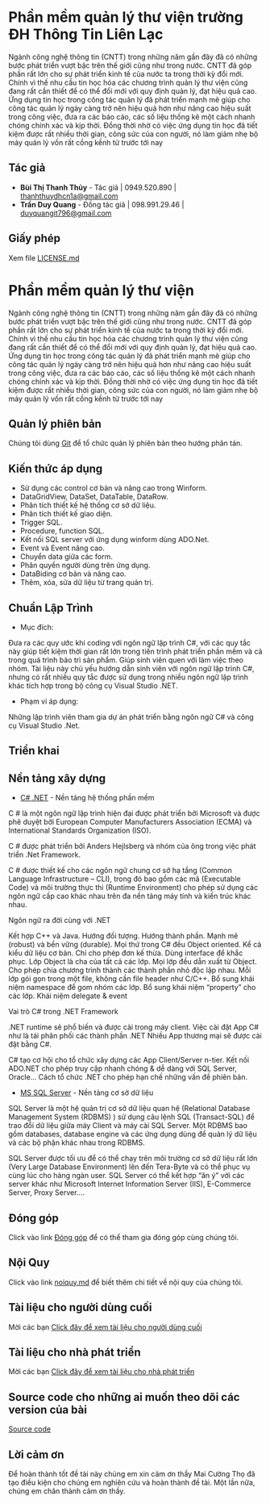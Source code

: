 # Phần mềm quản lý thư viện trường ĐH Thông Tin Liên Lạc
                
Ngành công nghệ thông tin (CNTT) trong những năm gần đây đã có những bước phát triển vượt bậc trên thế giới cũng như trong nước. CNTT đã góp phần rất lớn cho sự phát triển kinh tế của nước ta trong thời kỳ đổi mới. Chính vì thế nhu cầu tin học hóa các chương trình quản lý thư viện cũng đang rất cần thiết để có thể đổi mới với quy định quản lý, đạt hiệu quả cao. 
Ứng dụng tin học trong công tác quản lý đã phát triển mạnh mẽ giúp cho công tác quản lý ngày càng trở nên hiệu quả hơn như nâng cao hiệu suất trong công việc, đưa ra các báo cáo, các số liệu thống kê một cách nhanh chóng chính xác và kịp thời. Đồng thời nhờ có việc ứng dụng tin học đã tiết kiệm được rất nhiều thời gian, công sức của con người, nó làm giảm nhẹ bộ máy quản lý vốn rất cồng kềnh từ trước tới nay


## Tác giả

* **Bùi Thị Thanh Thủy** - Tác giả | 0949.520.890 | thanhthuydhcn1a@gmail.com 
* **Trần Duy Quang** - Đồng tác giả | 098.991.29.46 | duyquangit796@gmail.com

## Giấy phép

Xem file [LICENSE.md](https://github.com/Tw0Pig/Quanlythuvien/blob/master/LICENSE)

# Phần mềm quản lý thư viện
                

Ngành công nghệ thông tin (CNTT) trong những năm gần đây đã có những bước phát triển vượt bậc trên thế giới cũng như trong nước. CNTT đã góp phần rất lớn cho sự phát triển kinh tế của nước ta trong thời kỳ đổi mới. Chính vì thế nhu cầu tin học hóa các chương trình quản lý thư viện cũng đang rất cần thiết để có thể đổi mới với quy định quản lý, đạt hiệu quả cao. 
Ứng dụng tin học trong công tác quản lý đã phát triển mạnh mẽ giúp cho công tác quản lý ngày càng trở nên hiệu quả hơn như nâng cao hiệu suất trong công việc, đưa ra các báo cáo, các số liệu thống kê một cách nhanh chóng chính xác và kịp thời. Đồng thời nhờ có việc ứng dụng tin học đã tiết kiệm được rất nhiều thời gian, công sức của con người, nó làm giảm nhẹ bộ máy quản lý vốn rất cồng kềnh từ trước tới nay

## Quản lý phiên bản

Chúng tôi dùng [Git](https://git-scm.com/) để tổ chức quản lý phiên bản theo hướng phân tán.

## Kiến thức áp dụng

* Sử dụng các control cơ bản và nâng cao trong Winform. 
* DataGridView, DataSet, DataTable, DataRow.
* Phân tích thiết kế hệ thống cơ sở dữ liệu.
* Phân tích thiết kế giao diện.
* Trigger SQL.
* Procedure, function SQL.
* Kết nối SQL server với ứng dụng winform dùng ADO.Net.
* Event và Event nâng cao.
* Chuyển data giữa các form.
* Phân quyền người dùng trên ứng dụng.
* DataBiding cơ bản và nâng cao.
* Thêm, xóa, sửa dữ liệu từ trang quản trị.

## Chuẩn Lập Trình
* Mục đích:

Đưa ra các quy ước khi coding với ngôn ngữ lập trình C#, với các quy tắc này giúp tiết kiệm thời gian rất lớn trong tiến trình phát triển phần mềm và cả trong quá trình bảo trì sản phẩm. Giúp sinh viên quen với làm việc theo nhóm.
Tài liệu này chủ yếu hướng dẫn sinh viên với ngôn ngữ lập trình C#, nhưng có rất nhiều quy tắc được sử dụng trong nhiều ngôn ngữ lập trình khác tích hợp trong bộ công cụ Visual Studio .NET.
* Phạm vi áp dụng:

Những lập trình viên tham gia dự án phát triển bằng ngôn ngữ C# và công cụ Visual Studio .Net.


## Triển khai



## Nền tảng xây dựng

* [C# .NET](https://goo.gl/k4TNvU) - Nền tảng hệ thống phần mềm

C # là một ngôn ngữ lập trình hiện đại được phát triển bởi Microsoft và được phê duyệt bởi European Computer Manufacturers Association (ECMA) và International Standards Organization (ISO).

C # được phát triển bởi Anders Hejlsberg và nhóm của ông trong việc phát triển .Net Framework.

C # được thiết kế cho các ngôn ngữ chung cơ sở hạ tầng (Common Language Infrastructure – CLI), trong đó bao gồm các mã (Executable Code) và môi trường thực thi (Runtime Environment) cho phép sử dụng các ngôn ngữ cấp cao khác nhau trên đa nền tảng máy tính và kiến trúc khác nhau.

Ngôn ngữ ra đời cùng với .NET

Kết hợp C++ và Java.
Hướng đối tượng.
Hướng thành phần.
Mạnh mẽ (robust) và bền vững (durable).
Mọi thứ trong C# đều Object oriented.
Kể cả kiểu dữ liệu cơ bản.
Chỉ cho phép đơn kế thừa.
Dùng interface để khắc phục.
Lớp Object là cha của tất cả các lớp.
Mọi lớp đều dẫn xuất từ Object.
Cho phép chia chương trình thành các thành phần nhỏ độc lập nhau.
Mỗi lớp gói gọn trong một file, không cần file header như C/C++.
Bổ sung khái niệm namespace để gom nhóm các lớp.
Bổ sung khái niệm “property” cho các lớp.
Khái niệm delegate & event

Vai trò C# trong .NET Framework

.NET runtime sẽ phổ biến và được cài trong máy client.
Việc cài đặt App C# như là tái phân phối các thành phần .NET
Nhiều App thương mại sẽ được cài đặt bằng C#.

C# tạo cơ hội cho tổ chức xây dựng các App Client/Server n-tier.
Kết nối ADO.NET cho phép truy cập nhanh chóng & dễ dàng với SQL Server, Oracle…
Cách tổ chức .NET cho phép hạn chế những vấn đề phiên bản.

* [MS SQL Server](https://goo.gl/UKLeUi) - Nền tảng cơ sở dữ liệu

SQL Server là một hệ quản trị cơ sở dữ liệu quan hệ (Relational Database Management System (RDBMS) ) sử dụng câu lệnh SQL (Transact-SQL) để trao đổi dữ liệu giữa máy Client và máy cài SQL Server. Một RDBMS bao gồm databases, database engine và các ứng dụng dùng để quản lý dữ liệu và các bộ phận khác nhau trong RDBMS.

SQL Server được tối ưu để có thể chạy trên môi trường cơ sở dữ liệu rất lớn (Very Large Database Environment) lên đến Tera-Byte và có thể phục vụ cùng lúc cho hàng ngàn user. SQL Server có thể kết hợp “ăn ý” với các server khác như Microsoft Internet Information Server (IIS), E-Commerce Server, Proxy Server….

## Đóng góp

Click vào link  [Đóng góp](https://github.com/Tw0Pig/Quanlythuvien/blob/master/donggop.md) để có thể tham gia đóng góp cùng chúng tôi.

## Nội Quy

Click vào link  [noiquy.md](https://github.com/Tw0Pig/Quanlythuvien/blob/master/noiquy.md) để biết thêm chi tiết về nội quy của chúng tôi.


## Tài liệu cho người dùng cuối

Mời các bạn [Click đây để xem tài liệu cho người dùng cuối](https://github.com/Tw0Pig/Quanlythuvien/blob/master/tailieuchonguoidungcuoi.md)


## Tài liệu cho nhà phát triển
Mời các bạn [Click đây để xem tài liệu cho nhà phát triển](https://github.com/Tw0Pig/Quanlythuvien/blob/master/tailieudanhchonhaphattrien.md)

## Source code cho những ai muốn theo dõi các version của bài 
[Source code](https://github.com/Tw0Pig/Quanlythuvien/releases)

## Lời cảm ơn


Để hoàn thành tốt đề tài này chúng em xin cảm ơn thầy Mai Cường Thọ  đã tạo điều kiện cho chúng em nghiên cứu và hoàn thành đề tài. 
Một lần nữa, chúng em chân thành cảm ơn thầy.


